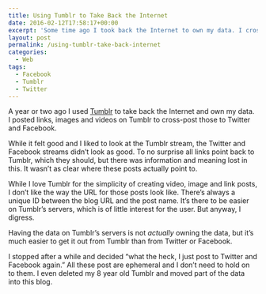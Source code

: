 ```yaml
---
title: Using Tumblr to Take Back the Internet
date: 2016-02-12T17:58:17+00:00
excerpt: 'Some time ago I took back the Internet to own my data. I cross-posted status updates, links, images & videos from Tumblr to Facebook & Twitter.'
layout: post
permalink: /using-tumblr-take-back-internet
categories:
  - Web
tags:
  - Facebook
  - Tumblr
  - Twitter
---
```

A year or two ago I used [Tumblr](https://www.tumblr.com/) to take back the Internet and own my data. I posted links, images and videos on Tumblr to cross-post those to Twitter and Facebook.

While it felt good and I liked to look at the Tumblr stream, the Twitter and Facebook streams didn’t look as good. To no surprise all links point back to Tumblr, which they should, but there was information and meaning lost in this. It wasn’t as clear where these posts actually point to.

While I love Tumblr for the simplicity of creating video, image and link posts, I don’t like the way the URL for those posts look like. There’s always a unique ID between the blog URL and the post name. It’s there to be easier on Tumblr’s servers, which is of little interest for the user. But anyway, I digress.

Having the data on Tumblr’s servers is not _actually_ owning the data, but it’s much easier to get it out from Tumblr than from Twitter or Facebook.

I stopped after a while and decided “what the heck, I just post to Twitter and Facebook again.” All these post are ephemeral and I don’t need to hold on to them. I even deleted my 8 year old Tumblr and moved part of the data into this blog.
